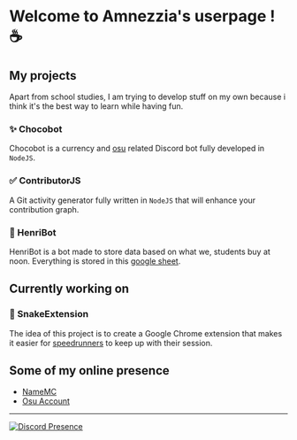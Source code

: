# Welcome to Amnezzia's userpage ! ☕

## My projects

Apart from school studies, I am trying to develop stuff on my own because i think it's the best way to learn while having fun.

### ✨ Chocobot

Chocobot is a currency and [osu](https://osu.ppy.sh/users/12765882/osu) related Discord bot fully developed in `NodeJS`.

### ✅ ContributorJS

A Git activity generator fully written in `NodeJS` that will enhance your contribution graph.

### 🍩 HenriBot

HenriBot is a bot made to store data based on what we, students buy at noon. Everything is stored in this [google sheet](https://docs.google.com/spreadsheets/d/1_9VKhiAp9E4STmI9wpgV3mRElIXjzxhKiF9BlIiGNWM/edit).

## Currently working on

### 🐍 SnakeExtension

The idea of this project is to create a Google Chrome extension that makes it easier for [speedrunners](https://www.speedrun.com/snake_game) to keep up with their session.

## Some of my online presence

- [NameMC](https://fr.namemc.com/profile/56m.3)
- [Osu Account](https://osu.ppy.sh/users/12765882)

---

[![Discord Presence](https://lanyard.cnrad.dev/api/354698514275500032)](https://discord.com/users/354698514275500032)
